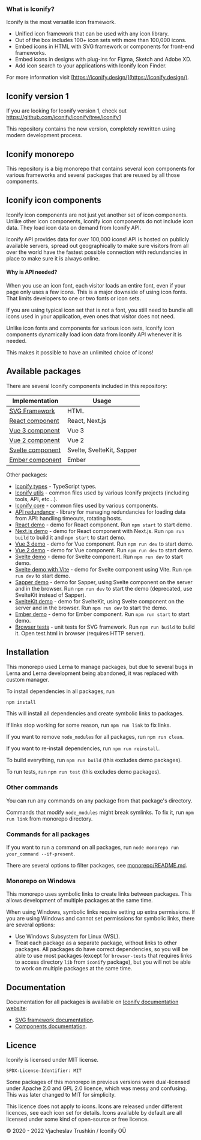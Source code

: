 ### What is Iconify?

Iconify is the most versatile icon framework.

-   Unified icon framework that can be used with any icon library.
-   Out of the box includes 100+ icon sets with more than 100,000 icons.
-   Embed icons in HTML with SVG framework or components for front-end frameworks.
-   Embed icons in designs with plug-ins for Figma, Sketch and Adobe XD.
-   Add icon search to your applications with Iconify Icon Finder.

For more information visit [https://iconify.design/](https://iconify.design/).

## Iconify version 1

If you are looking for Iconify version 1, check out https://github.com/iconify/iconify/tree/iconify1

This repository contains the new version, completely rewritten using modern development process.

## Iconify monorepo

This repository is a big monorepo that contains several icon components for various frameworks and several packages that are reused by all those components.

## Iconify icon components

Iconify icon components are not just yet another set of icon components. Unlike other icon components, Iconify icon components do not include icon data. They load icon data on demand from Iconify API.

Iconify API provides data for over 100,000 icons! API is hosted on publicly available servers, spread out geographically to make sure visitors from all over the world have the fastest possible connection with redundancies in place to make sure it is always online.

#### Why is API needed?

When you use an icon font, each visitor loads an entire font, even if your page only uses a few icons. This is a major downside of using icon fonts. That limits developers to one or two fonts or icon sets.

If you are using typical icon set that is not a font, you still need to bundle all icons used in your application, even ones that visitor does not need.

Unlike icon fonts and components for various icon sets, Iconify icon components dynamically load icon data from Iconify API whenever it is needed.

This makes it possible to have an unlimited choice of icons!

## Available packages

There are several Iconify components included in this repository:

| Implementation                         | Usage                     |
| -------------------------------------- | ------------------------- |
| [SVG Framework](./packages/iconify/)   | HTML                      |
| [React component](./packages/react/)   | React, Next.js            |
| [Vue 3 component](./packages/vue/)     | Vue 3                     |
| [Vue 2 component](./packages/vue2/)    | Vue 2                     |
| [Svelte component](./packages/svelte/) | Svelte, SvelteKit, Sapper |
| [Ember component](./packages/ember/)   | Ember                     |

Other packages:

-   [Iconify types](./packages/types/) - TypeScript types.
-   [Iconify utils](./packages/utils/) - common files used by various Iconify projects (including tools, API, etc...).
-   [Iconify core](./packages/core/) - common files used by various components.
-   [API redundancy](./packages/api-redundancy/) - library for managing redundancies for loading data from API: handling timeouts, rotating hosts.
-   [React demo](./demo/react-demo/) - demo for React component. Run `npm start` to start demo.
-   [Next.js demo](./demo/nextjs-demo/) - demo for React component with Next.js. Run `npm run build` to build it and `npm start` to start demo.
-   [Vue 3 demo](./demo/vue-demo/) - demo for Vue component. Run `npm run dev` to start demo.
-   [Vue 2 demo](./demo/vue2-demo/) - demo for Vue component. Run `npm run dev` to start demo.
-   [Svelte demo](./demo/svelte-demo/) - demo for Svelte component. Run `npm run dev` to start demo.
-   [Svelte demo with Vite](./demo/svelte-demo-vite/) - demo for Svelte component using Vite. Run `npm run dev` to start demo.
-   [Sapper demo](./demo/sapper-demo/) - demo for Sapper, using Svelte component on the server and in the browser. Run `npm run dev` to start the demo (deprecated, use SvelteKit instead of Sapper).
-   [SvelteKit demo](./demo/sveltekit-demo/) - demo for SvelteKit, using Svelte component on the server and in the browser. Run `npm run dev` to start the demo.
-   [Ember demo](./demo/ember-demo/) - demo for Ember component. Run `npm run start` to start demo.
-   [Browser tests](./demo/browser-tests/) - unit tests for SVG framework. Run `npm run build` to build it. Open test.html in browser (requires HTTP server).

## Installation

This monorepo used Lerna to manage packages, but due to several bugs in Lerna and Lerna development being abandoned, it was replaced with custom manager.

To install dependencies in all packages, run

```bash
npm install
```

This will install all dependencies and create symbolic links to packages.

If links stop working for some reason, run `npm run link` to fix links.

If you want to remove `node_modules` for all packages, run `npm run clean`.

If you want to re-install dependencies, run `npm run reinstall`.

To build everything, run `npm run build` (this excludes demo packages).

To run tests, run `npm run test` (this excludes demo packages).

### Other commands

You can run any commands on any package from that package's directory.

Commands that modify `node_modules` might break symlinks. To fix it, run `npm run link` from monorepo directory.

### Commands for all packages

If you want to run a command on all packages, run `node monorepo run your_command --if-present`.

There are several options to filter packages, see [monorepo/README.md](monorepo/README.md).

### Monorepo on Windows

This monorepo uses symbolic links to create links between packages. This allows development of multiple packages at the same time.

When using Windows, symbolic links require setting up extra permissions. If you are using Windows and cannot set permissions for symbolic links, there are several options:

-   Use Windows Subsystem for Linux (WSL).
-   Treat each package as a separate package, without links to other packages. All packages do have correct dependencies, so you will be able to use most packages (except for `browser-tests` that requires links to access directory `lib` from `iconify` package), but you will not be able to work on multiple packages at the same time.

## Documentation

Documentation for all packages is available on [Iconify documentation website](https://docs.iconify.design/icon-components/):

-   [SVG framework documentation](https://docs.iconify.design/icon-components/svg-framework/index.html).
-   [Components documentation](https://docs.iconify.design/icon-components/components/index.html).

## Licence

Iconify is licensed under MIT license.

`SPDX-License-Identifier: MIT`

Some packages of this monorepo in previous versions were dual-licensed under Apache 2.0 and GPL 2.0 licence, which was messy and confusing. This was later changed to MIT for simplicity.

This licence does not apply to icons. Icons are released under different licences, see each icon set for details.
Icons available by default are all licensed under some kind of open-source or free licence.

© 2020 - 2022 Vjacheslav Trushkin / Iconify OÜ
